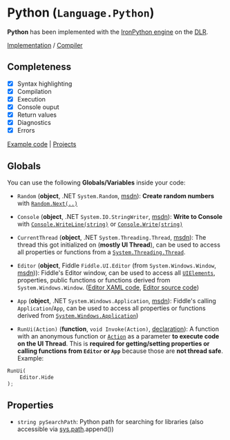 # Python (`Language.Python`)

**Python** has been implemented with the [IronPython engine](http://ironpython.net/) on the [DLR](https://docs.microsoft.com/en-us/dotnet/framework/reflection-and-codedom/dynamic-language-runtime-overview).

[Implementation](https://github.com/mrousavy/Fiddle/tree/master/Fiddle.Compilers/Implementation/Python) / [Compiler](https://github.com/mrousavy/Fiddle/blob/master/Fiddle.Compilers/Implementation/Python/PythonCompiler.cs)

## Completeness

- [x] Syntax highlighting
- [x] Compilation
- [x] Execution
- [x] Console ouput
- [x] Return values
- [x] Diagnostics
- [x] Errors

[Example code](https://github.com/mrousavy/Fiddle/blob/master/Fiddle.Compilers/Implementation/Python/PythonDemo.cpp) | [Projects](https://github.com/mrousavy/Fiddle/projects)

## Globals
You can use the following **Globals/Variables** inside your code:

* `Random` (**object**, .NET `System.Random`, [msdn](https://msdn.microsoft.com/en-us/library/system.random(v=vs.110).aspx)): **Create random numbers** with [`Random.Next(..)`](https://msdn.microsoft.com/en-us/library/system.random.next(v=vs.110).aspx)

* `Console` (**object**, .NET `System.IO.StringWriter`, [msdn](https://msdn.microsoft.com/en-us/library/system.io.stringwriter(v=vs.110).aspx)): **Write to Console** with [`Console.WriteLine(string)`](https://msdn.microsoft.com/en-us/library/system.console.writeline(v=vs.110).aspx) or [`Console.Write(string)`](https://msdn.microsoft.com/en-us/library/system.console.write(v=vs.110).aspx)

* `CurrentThread` (**object**, .NET `System.Threading.Thread`, [msdn](https://msdn.microsoft.com/en-us/library/system.threading.thread(v=vs.110).aspx)): The thread this got initialized on (**mostly UI Thread**), can be used to access all properties or functions from a [`System.Threading.Thread`](https://msdn.microsoft.com/en-us/library/system.threading.thread(v=vs.110).aspx).

* `Editor` (**object**, Fiddle `Fiddle.UI.Editor` (from `System.Windows.Window`, [msdn](https://msdn.microsoft.com/en-us/library/system.windows.window(v=vs.110).aspx))): Fiddle's Editor window, can be used to access all [`UIElements`](https://msdn.microsoft.com/en-us/library/system.windows.uielement(v=vs.110).aspx), properties, public functions or functions derived from `System.Windows.Window`. ([Editor XAML code](https://github.com/mrousavy/Fiddle/blob/master/Fiddle.UI/Editor.xaml), [Editor source code](https://github.com/mrousavy/Fiddle/blob/master/Fiddle.UI/Editor.xaml.cs))

* `App` (**object**, .NET `System.Windows.Application`, [msdn](https://msdn.microsoft.com/en-us/library/system.windows.application(v=vs.110).aspx)): Fiddle's calling `Application`/`App`, can be used to access all properties or functions derived from [`System.Windows.Application`](https://msdn.microsoft.com/en-us/library/system.windows.application(v=vs.110).aspx))

* `RunUi(Action)` (**function**, `void Invoke(Action)`, [declaration](https://github.com/mrousavy/Fiddle/blob/master/Fiddle.UI/FiddleGlobals.cs#L42)): A function with an anonymous function or [`Action`](https://msdn.microsoft.com/en-us/library/018hxwa8(v=vs.110).aspx) as a parameter **to execute code on the UI Thread**. This is **required for getting/setting properties or calling functions from `Editor` or `App`** because those are **not thread safe**. Example:

```py
RunUi(
	Editor.Hide
);
```

## Properties
- `string pySearchPath`: Python path for searching for libraries (also accessible via [sys.path](https://docs.python.org/2/library/sys.html#sys.path).append())
